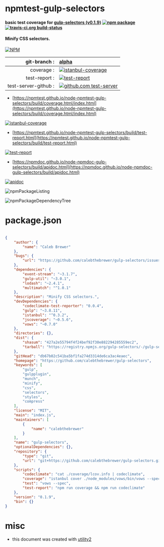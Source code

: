 # npmtest-gulp-selectors

#### basic test coverage for  [gulp-selectors (v0.1.9)](https://github.com/calebthebrewer/gulp-selectors)  [![npm package](https://img.shields.io/npm/v/npmtest-gulp-selectors.svg?style=flat-square)](https://www.npmjs.org/package/npmtest-gulp-selectors) [![travis-ci.org build-status](https://api.travis-ci.org/npmtest/node-npmtest-gulp-selectors.svg)](https://travis-ci.org/npmtest/node-npmtest-gulp-selectors)

#### Minify CSS selectors.

[![NPM](https://nodei.co/npm/gulp-selectors.png?downloads=true&downloadRank=true&stars=true)](https://www.npmjs.com/package/gulp-selectors)

| git-branch : | [alpha](https://github.com/npmtest/node-npmtest-gulp-selectors/tree/alpha)|
|--:|:--|
| coverage : | [![istanbul-coverage](https://npmtest.github.io/node-npmtest-gulp-selectors/build/coverage.badge.svg)](https://npmtest.github.io/node-npmtest-gulp-selectors/build/coverage.html/index.html)|
| test-report : | [![test-report](https://npmtest.github.io/node-npmtest-gulp-selectors/build/test-report.badge.svg)](https://npmtest.github.io/node-npmtest-gulp-selectors/build/test-report.html)|
| test-server-github : | [![github.com test-server](https://npmtest.github.io/node-npmtest-gulp-selectors/GitHub-Mark-32px.png)](https://npmtest.github.io/node-npmtest-gulp-selectors/build/app/index.html) | | build-artifacts : | [![build-artifacts](https://npmtest.github.io/node-npmtest-gulp-selectors/glyphicons_144_folder_open.png)](https://github.com/npmtest/node-npmtest-gulp-selectors/tree/gh-pages/build)|

- [https://npmtest.github.io/node-npmtest-gulp-selectors/build/coverage.html/index.html](https://npmtest.github.io/node-npmtest-gulp-selectors/build/coverage.html/index.html)

[![istanbul-coverage](https://npmtest.github.io/node-npmtest-gulp-selectors/build/screenCapture.buildCi.browser.%252Ftmp%252Fbuild%252Fcoverage.lib.html.png)](https://npmtest.github.io/node-npmtest-gulp-selectors/build/coverage.html/index.html)

- [https://npmtest.github.io/node-npmtest-gulp-selectors/build/test-report.html](https://npmtest.github.io/node-npmtest-gulp-selectors/build/test-report.html)

[![test-report](https://npmtest.github.io/node-npmtest-gulp-selectors/build/screenCapture.buildCi.browser.%252Ftmp%252Fbuild%252Ftest-report.html.png)](https://npmtest.github.io/node-npmtest-gulp-selectors/build/test-report.html)

- [https://npmdoc.github.io/node-npmdoc-gulp-selectors/build/apidoc.html](https://npmdoc.github.io/node-npmdoc-gulp-selectors/build/apidoc.html)

[![apidoc](https://npmdoc.github.io/node-npmdoc-gulp-selectors/build/screenCapture.buildCi.browser.%252Ftmp%252Fbuild%252Fapidoc.html.png)](https://npmdoc.github.io/node-npmdoc-gulp-selectors/build/apidoc.html)

![npmPackageListing](https://npmtest.github.io/node-npmtest-gulp-selectors/build/screenCapture.npmPackageListing.svg)

![npmPackageDependencyTree](https://npmtest.github.io/node-npmtest-gulp-selectors/build/screenCapture.npmPackageDependencyTree.svg)



# package.json

```json

{
    "author": {
        "name": "Caleb Brewer"
    },
    "bugs": {
        "url": "https://github.com/calebthebrewer/gulp-selectors/issues"
    },
    "dependencies": {
        "event-stream": "~3.1.7",
        "gulp-util": "~3.0.1",
        "lodash": "~2.4.1",
        "multimatch": "^1.0.1"
    },
    "description": "Minify CSS selectors.",
    "devDependencies": {
        "codeclimate-test-reporter": "0.0.4",
        "gulp": "~3.8.11",
        "istanbul": "^0.3.2",
        "jscoverage": "~0.5.6",
        "vows": "~0.7.0"
    },
    "directories": {},
    "dist": {
        "shasum": "427a2e55794f4f24bef92f30e882294285559ec2",
        "tarball": "https://registry.npmjs.org/gulp-selectors/-/gulp-selectors-0.1.9.tgz"
    },
    "gitHead": "db67b02c541ba5bf1fa274d3314de6ca3ac4eaec",
    "homepage": "https://github.com/calebthebrewer/gulp-selectors",
    "keywords": [
        "gulp",
        "gulpplugin",
        "munch",
        "minify",
        "css",
        "selectors",
        "styles",
        "compress"
    ],
    "license": "MIT",
    "main": "index.js",
    "maintainers": [
        {
            "name": "calebthebrewer"
        }
    ],
    "name": "gulp-selectors",
    "optionalDependencies": {},
    "repository": {
        "type": "git",
        "url": "git+https://github.com/calebthebrewer/gulp-selectors.git"
    },
    "scripts": {
        "codeclimate": "cat ./coverage/lcov.info | codeclimate",
        "coverage": "istanbul cover ./node_modules/vows/bin/vows --spec",
        "test": "vows --spec",
        "test-report": "npm run coverage && npm run codeclimate"
    },
    "version": "0.1.9",
    "bin": {}
}
```



# misc
- this document was created with [utility2](https://github.com/kaizhu256/node-utility2)
